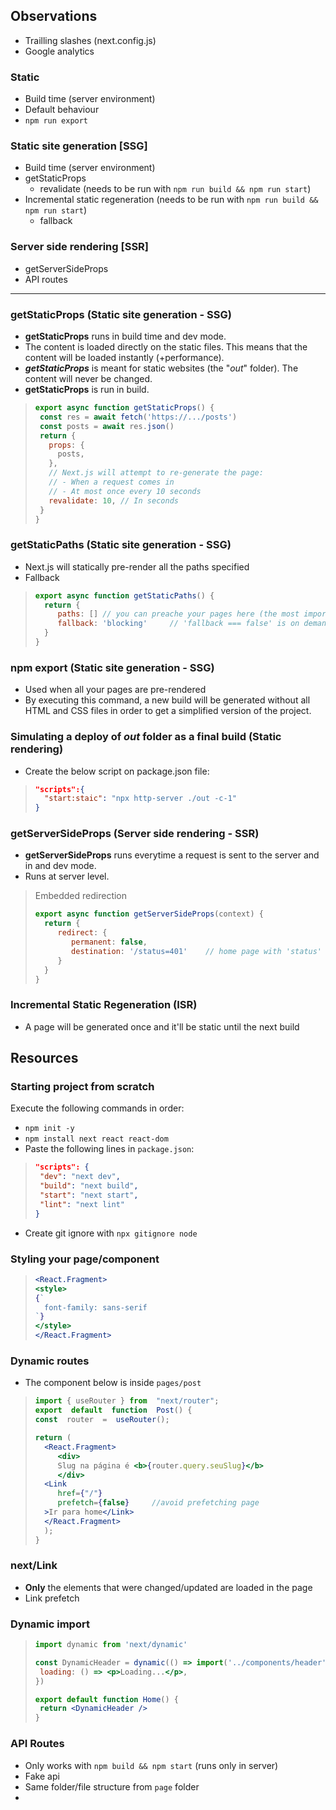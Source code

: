 
## Observations 
- Trailling slashes (next.config.js)
- Google analytics


### Static
- Build time (server environment)
- Default behaviour
- `npm run export`

### Static site generation [SSG]
- Build time (server environment)
- getStaticProps
	- revalidate (needs to be run with `npm run build && npm run start`)
- Incremental static regeneration (needs to be run with `npm run build && npm run start`)
	- fallback
### Server side rendering [SSR]
- getServerSideProps
- API routes

---

### **getStaticProps**  (Static site generation - SSG)
- **getStaticProps** runs in build time and dev mode.
-  The content is loaded directly on the static files. This means that the content will be loaded instantly (+performance).
-  ***getStaticProps*** is meant for static websites (the "*out*" folder). The content will never be changed.
-  **getStaticProps** is run in build.
>```js
>export async function getStaticProps() {
>  const res = await fetch('https://.../posts')
>  const posts = await res.json()
>  return {
>    props: {
>      posts,
>    },
>    // Next.js will attempt to re-generate the page:
>    // - When a request comes in
>    // - At most once every 10 seconds
>    revalidate: 10, // In seconds
>  }
>}
>```

### **getStaticPaths** (Static site generation - SSG)
- Next.js will statically pre-render all the paths specified
- Fallback
>```js
>export async function getStaticPaths() {
>   return {
>      paths: [] // you can preache your pages here (the most important ones for example.
>      fallback: 'blocking'     // 'fallback === false' is on demand generation
>   }
>}
>```
### npm export (Static site generation - SSG)
- Used when all your pages are pre-rendered
- By executing this command, a new build will be generated without all HTML and CSS files in order to get a simplified version of the project.

### Simulating a deploy of *out* folder as a final build (Static rendering)
- Create the below script on package.json file:
>```JSON
>"scripts":{
>   "start:staic": "npx http-server ./out -c-1"
>}
>```

### **getServerSideProps** (Server side rendering - SSR)
- **getServerSideProps** runs everytime a request is sent to the server and in and dev mode.
- Runs at server level.
>Embedded redirection
>```js
>export async function getServerSideProps(context) {
>   return {
>      redirect: {
>         permanent: false,
>         destination: '/status=401'    // home page with 'status' param in url
>      }
>   }
>}
>```

### Incremental Static Regeneration (ISR)
- A page will be generated once and it'll be static until the next build

## Resources
### Starting project from scratch
Execute the following commands in order: 
- `npm init -y`
- `npm install next react react-dom`
- Paste the following lines in `package.json`:
>```json
>"scripts": {
>  "dev": "next dev",
>  "build": "next build",
>  "start": "next start",
>  "lint": "next lint"
>}
>```
- Create git ignore with `npx gitignore node`

### Styling your page/component
>```jsx
><React.Fragment>
><style>
>{`
>   font-family: sans-serif
>`}
></style>
></React.Fragment>
>```

### Dynamic routes
- The component below is inside `pages/post`
>```jsx
>import { useRouter } from  "next/router";
>export  default  function  Post() {
>const  router  =  useRouter();
>
>return (
>   <React.Fragment>
>      <div>
>      Slug na página é <b>{router.query.seuSlug}</b>
>      </div>
>   <Link  
>      href={"/"} 
>      prefetch={false}     //avoid prefetching page 
>   >Ir para home</Link>
>   </React.Fragment>
>   );
>}
>```

### next/Link
- **Only** the elements that were changed/updated are loaded in the page
- Link prefetch 

### Dynamic import
>```jsx
>import dynamic from 'next/dynamic'
>
>const DynamicHeader = dynamic(() => import('../components/header'), {
>  loading: () => <p>Loading...</p>,
>})
>
>export default function Home() {
>  return <DynamicHeader />
>}
>```

### API Routes
- Only works with `npm build && npm start` (runs only in server)
- Fake api
- Same folder/file structure from `page` folder
- 
